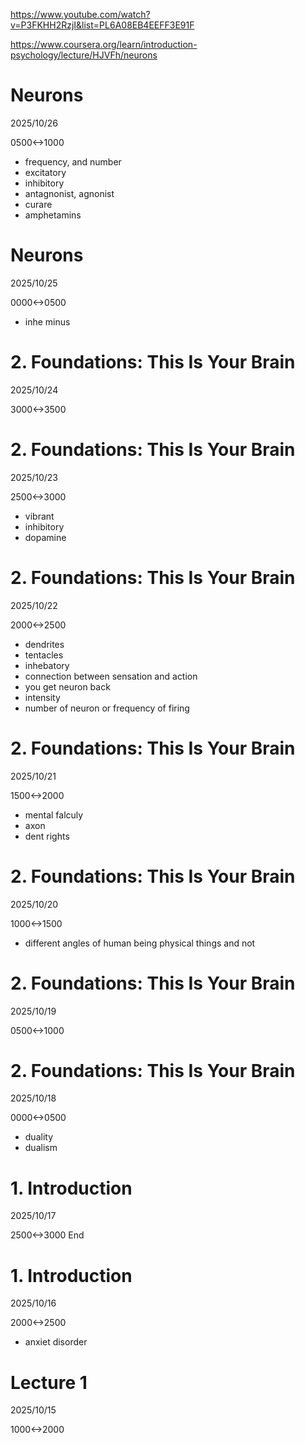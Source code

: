 https://www.youtube.com/watch?v=P3FKHH2RzjI&list=PL6A08EB4EEFF3E91F

https://www.coursera.org/learn/introduction-psychology/lecture/HJVFh/neurons

# Neurons
2025/10/26

0500<->1000

- frequency, and number
- excitatory
- inhibitory
- antagnonist, agnonist
- curare
- amphetamins

# Neurons
2025/10/25

0000<->0500

- inhe minus

# 2. Foundations: This Is Your Brain
2025/10/24

3000<->3500

# 2. Foundations: This Is Your Brain
2025/10/23

2500<->3000

- vibrant
- inhibitory
- dopamine

# 2. Foundations: This Is Your Brain
2025/10/22

2000<->2500

- dendrites
- tentacles
- inhebatory
- connection between sensation and action
- you get neuron back
- intensity
- number of neuron or frequency of firing

# 2. Foundations: This Is Your Brain
2025/10/21

1500<->2000

- mental falculy
- axon
- dent rights

# 2. Foundations: This Is Your Brain

2025/10/20

1000<->1500

- different angles of human being physical things and not

# 2. Foundations: This Is Your Brain
2025/10/19

0500<->1000

# 2. Foundations: This Is Your Brain

2025/10/18

0000<->0500

- duality
- dualism

# 1. Introduction
2025/10/17

2500<->3000 End

# 1. Introduction

2025/10/16

2000<->2500

- anxiet disorder

# Lecture 1

2025/10/15

1000<->2000
